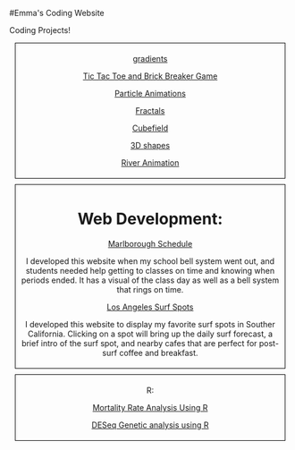 #Emma's Coding Website

Coding Projects!

<style>
  #processing {
    display: block;
    border: 1px solid black;
    text-align: center;
    margin: 10px;
    padding: 5px;
  }

  #webDevelopment {
    display: block;
    border: 1px solid black;
    text-align: center;
    margin: 10px;
    padding: 5px;
  }

  #R {
    display: block;
    border: 1px solid black;
    text-align: center;
    margin: 10px;
    padding: 5px;
  }
</style>

<div id="processing">

<a href="3D.html">gradients<br></a>

<a href="game.html"> Tic Tac Toe and Brick Breaker Game <br></a>

<a href="particle.html">Particle Animations<br></a>

<a href="fractals.html">Fractals<br></a>

<a href="3D2.html">Cubefield<br></a>

<a href="3DList.html">3D shapes<br></a>

<a href="river.html">River Animation<br></a>

</div>

<div id="webDevelopment">

<h1>Web Development:<br></h1>


<a href="schedule/index.html">Marlborough Schedule</a>
<p>I developed this website when my school bell system went out, and students needed help getting to classes on time and knowing when periods ended. It has a visual of the class day as well as a bell system that rings on time.</p>



<a href="sampleMap2.html"> Los Angeles Surf Spots</a>
<p>I developed this website to display my favorite surf spots in Souther California. Clicking on a spot will bring up the daily surf forecast, a brief intro of the surf spot, and nearby cafes that are perfect for post-surf coffee and breakfast. </p>

</div>

<div id="R">


R:

<a href="R.html"> Mortality Rate Analysis Using R<br></a>

<a href="DESeq.html">DESeq Genetic analysis using R</a>

</div>
